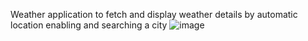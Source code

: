 Weather application to fetch and display weather details by automatic location enabling and searching a city
![image](https://github.com/user-attachments/assets/73d14fdc-e49e-4de2-b44a-322a52007784)

